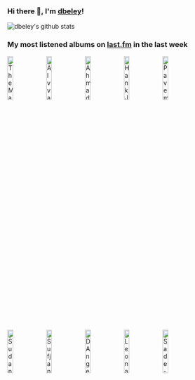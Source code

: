 ### Hi there 👋, I'm [dbeley](https://dbeley.ovh/en)!

![dbeley's github stats](https://github-readme-stats.vercel.app/api?username=dbeley)

### My most listened albums on [last.fm](https://www.last.fm/user/d_beley) in the last week

[<img src='https://lastfm.freetls.fastly.net/i/u/300x300/1175749c0c20b87dffd37b8ea75fffe7.jpg' width='16%' height='16%' alt='The Magnetic Fields - The Wayward Bus / Distant Plastic Trees'>](https://www.last.fm/music/the%2bmagnetic%2bfields/the%2bwayward%2bbus%2b%252f%2bdistant%2bplastic%2btrees)&nbsp;
[<img src='https://lastfm.freetls.fastly.net/i/u/300x300/e41b308ca8a94f72e26a79320a3bf313.jpg' width='16%' height='16%' alt='Alvvays - Blue Rev'>](https://www.last.fm/music/alvvays/blue%2brev)&nbsp;
[<img src='https://lastfm.freetls.fastly.net/i/u/300x300/3a0bd96a0fcc28890dc81035bc6d1d1b.jpg' width='16%' height='16%' alt='Ahmad Jamal - Poinciana'>](https://www.last.fm/music/ahmad%2bjamal/poinciana)&nbsp;
[<img src='https://lastfm.freetls.fastly.net/i/u/300x300/fd3a223d72cc45b2c5991e7b665e48af.jpg' width='16%' height='16%' alt='Hank Jones - Piano Solo'>](https://www.last.fm/music/hank%2bjones/piano%2bsolo)&nbsp;
[<img src='https://lastfm.freetls.fastly.net/i/u/300x300/515b7450118c4ff0b8d0a9ad2b4375ec.png' width='16%' height='16%' alt='Pavement - Crooked Rain, Crooked Rain'>](https://www.last.fm/music/pavement/crooked%2brain%252c%2bcrooked%2brain)&nbsp;
<br>
[<img src='https://lastfm.freetls.fastly.net/i/u/300x300/b25931cc6991394dacfc6e50bdbe31ac.jpg' width='16%' height='16%' alt='Sudan Archives - Athena'>](https://www.last.fm/music/sudan%2barchives/athena)&nbsp;
[<img src='https://lastfm.freetls.fastly.net/i/u/300x300/c04861341a86e2054772ba6783cb4ffc.png' width='16%' height='16%' alt='Sufjan Stevens - Javelin'>](https://www.last.fm/music/sufjan%2bstevens/javelin)&nbsp;
[<img src='https://lastfm.freetls.fastly.net/i/u/300x300/e67029cf031ca5d9bdd6d2fb8e854a98.jpg' width='16%' height='16%' alt='DAngelo - Brown Sugar'>](https://www.last.fm/music/d%2527angelo/brown%2bsugar)&nbsp;
[<img src='https://lastfm.freetls.fastly.net/i/u/300x300/714bb7c07755e002d49f144bfcdfcdc7.jpg' width='16%' height='16%' alt='Leonard Cohen - Songs of Leonard Cohen'>](https://www.last.fm/music/leonard%2bcohen/songs%2bof%2bleonard%2bcohen)&nbsp;
[<img src='https://lastfm.freetls.fastly.net/i/u/300x300/d49bf5d8b40fd32c0af3601e6d84a138.png' width='16%' height='16%' alt='Sade - Promise'>](https://www.last.fm/music/sade/promise)&nbsp;
<br>
